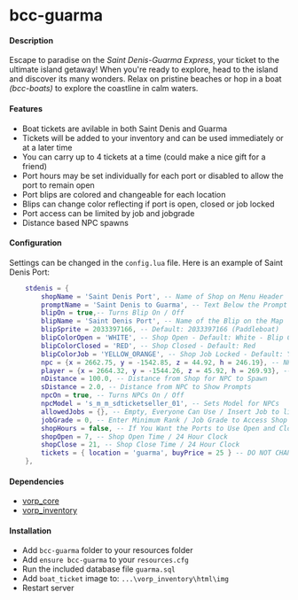 # bcc-guarma

#### Description
Escape to paradise on the *Saint Denis-Guarma Express*, your ticket to the ultimate island getaway!
When you're ready to explore, head to the island and discover its many wonders. Relax on pristine beaches or hop in a boat *(bcc-boats)* to explore the coastline in calm waters.

#### Features
- Boat tickets are avilable in both Saint Denis and Guarma
- Tickets will be added to your inventory and can be used immediately or at a later time
- You can carry up to 4 tickets at a time (could make a nice gift for a friend)
- Port hours may be set individually for each port or disabled to allow the port to remain open
- Port blips are colored and changeable for each location
- Blips can change color reflecting if port is open, closed or job locked
- Port access can be limited by job and jobgrade
- Distance based NPC spawns

#### Configuration
Settings can be changed in the `config.lua` file. Here is an example of Saint Denis Port:
```lua
    stdenis = {
        shopName = 'Saint Denis Port', -- Name of Shop on Menu Header
        promptName = 'Saint Denis to Guarma', -- Text Below the Prompt Button
        blipOn = true,-- Turns Blip On / Off
        blipName = 'Saint Denis Port', -- Name of the Blip on the Map
        blipSprite = 2033397166, -- Default: 2033397166 (Paddleboat)
        blipColorOpen = 'WHITE', -- Shop Open - Default: White - Blip Colors Shown Below
        blipColorClosed = 'RED', -- Shop Closed - Default: Red
        blipColorJob = 'YELLOW_ORANGE', -- Shop Job Locked - Default: Yellow
        npc = {x = 2662.75, y = -1542.85, z = 44.92, h = 246.19}, -- NPC and Shop Blip Position
        player = {x = 2664.32, y = -1544.26, z = 45.92, h = 269.93}, -- Player Landing Position
        nDistance = 100.0, -- Distance from Shop for NPC to Spawn
        sDistance = 2.0, -- Distance from NPC to Show Prompts
        npcOn = true, -- Turns NPCs On / Off
        npcModel = 's_m_m_sdticketseller_01', -- Sets Model for NPCs
        allowedJobs = {}, -- Empty, Everyone Can Use / Insert Job to limit access - ex. "police"
        jobGrade = 0, -- Enter Minimum Rank / Job Grade to Access Shop
        shopHours = false, -- If You Want the Ports to Use Open and Closed Hours
        shopOpen = 7, -- Shop Open Time / 24 Hour Clock
        shopClose = 21, -- Shop Close Time / 24 Hour Clock
        tickets = { location = 'guarma', buyPrice = 25 } -- DO NOT CHANGE LOCATION
    },
```

#### Dependencies
- [vorp_core](https://github.com/VORPCORE/vorp-core-lua)
- [vorp_inventory](https://github.com/VORPCORE/vorp_inventory-lua)

#### Installation
- Add `bcc-guarma` folder to your resources folder
- Add `ensure bcc-guarma` to your `resources.cfg`
- Run the included database file `guarma.sql`
- Add `boat_ticket` image to: `...\vorp_inventory\html\img`
- Restart server
